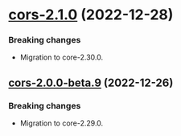 <a name="cors-2.1.0"></a>
# [cors-2.1.0](https://github.com/ditsmod/ditsmod/releases/tag/cors-2.1.0) (2022-12-28)

### Breaking changes

- Migration to core-2.30.0.

<a name="cors-2.0.0-beta.9"></a>
## [cors-2.0.0-beta.9](https://github.com/ditsmod/ditsmod/releases/tag/cors-2.0.0-beta.9) (2022-12-26)

### Breaking changes

- Migration to core-2.29.0.
